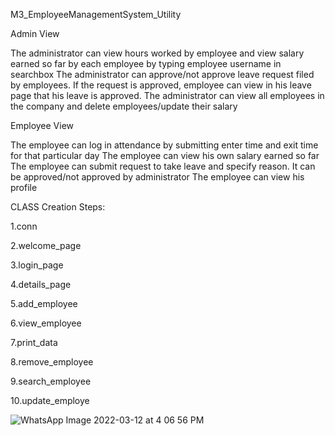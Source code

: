 M3_EmployeeManagementSystem_Utility

Admin View


The administrator can view hours worked by employee and view salary earned so far by each employee by typing employee username in searchbox The administrator can approve/not approve leave request filed by employees. 
If the request is approved, employee can view in his leave page that his leave is approved. The administrator can view all employees in the company and delete employees/update their salary

Employee View

The employee can log in attendance by submitting enter time and exit time for that particular day The employee can view his own salary earned so far The employee can submit request to take leave and specify reason. 
It can be approved/not approved by administrator The employee can view his profile

CLASS Creation Steps:


1.conn


2.welcome_page


3.login_page


4.details_page


5.add_employee


6.view_employee


7.print_data


8.remove_employee


9.search_employee


10.update_employe







![WhatsApp Image 2022-03-12 at 4 06 56 PM](https://user-images.githubusercontent.com/74421461/158029215-d46f6abe-c2c5-4a4e-9367-e5f7960e4469.jpeg)
